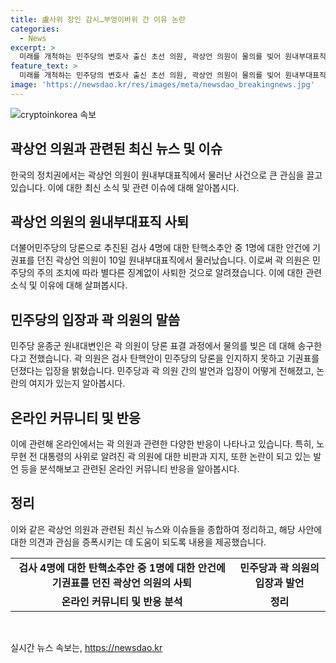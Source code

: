 ```yaml
---
title: 盧사위 장인 감시…부엉이바위 간 이유 논란
categories:
  - News
excerpt: >
  미래를 개척하는 민주당의 변호사 출신 초선 의원, 곽상언 의원이 물의를 빚어 원내부대표직에서 물러났다. 그는 검사 4명에 대한 탄핵안 중 1명에 대한 안건에 기권표를 던졌는데, 이로써 노무현 전 대통령의 사위인 그에게 당론 표결 과정에서 물의를 빚은 것으로 여겨졌다. 이에 대한 대변인의 발언과 함께, 이를 둘러싼 여론과 논란이 커지고 있다.
feature_text: >
  미래를 개척하는 민주당의 변호사 출신 초선 의원, 곽상언 의원이 물의를 빚어 원내부대표직에서 물러났다. 그는 검사 4명에 대한 탄핵안 중 1명에 대한 안건에 기권표를 던졌는데, 이로써 노무현 전 대통령의 사위인 그에게 당론 표결 과정에서 물의를 빚은 것으로 여겨졌다. 이에 대한 대변인의 발언과 함께, 이를 둘러싼 여론과 논란이 커지고 있다.
image: 'https://newsdao.kr/res/images/meta/newsdao_breakingnews.jpg'
---
```


<p><img src="https://newsdao.kr/res/images/meta/newsdao_breakingnews.jpg" alt="cryptoinkorea 속보" /></p>

<h2 data-ke-size="size26">곽상언 의원과 관련된 최신 뉴스 및 이슈</h2>

<p data-ke-size="size16">한국의 정치권에서는 곽상언 의원이 원내부대표직에서 물러난 사건으로 큰 관심을 끌고 있습니다. 이에 대한 최신 소식 및 관련 이슈에 대해 알아봅시다.</p>

<h2>곽상언 의원의 원내부대표직 사퇴</h2>

<p data-ke-size="size16">더불어민주당의 당론으로 추진된 검사 4명에 대한 탄핵소추안 중 1명에 대한 안건에 기권표를 던진 곽상언 의원이 10일 원내부대표직에서 물러났습니다. 이로써 곽 의원은 민주당의 주의 조치에 따라 별다른 징계없이 사퇴한 것으로 알려졌습니다. 이에 대한 관련 소식 및 이유에 대해 살펴봅시다.</p>

<h2>민주당의 입장과 곽 의원의 말씀</h2>

<p data-ke-size="size16">민주당 윤종군 원내대변인은 곽 의원이 당론 표결 과정에서 물의를 빚은 데 대해 송구한다고 전했습니다. 곽 의원은 검사 탄핵안이 민주당의 당론을 인지하지 못하고 기권표를 던졌다는 입장을 밝혔습니다. 민주당과 곽 의원 간의 발언과 입장이 어떻게 전해졌고, 논란의 여지가 있는지 알아봅시다.</p>

<h2>온라인 커뮤니티 및 반응</h2>

<p data-ke-size="size16">이에 관련해 온라인에서는 곽 의원과 관련한 다양한 반응이 나타나고 있습니다. 특히, 노무현 전 대통령의 사위로 알려진 곽 의원에 대한 비판과 지지, 또한 논란이 되고 있는 발언 등을 분석해보고 관련된 온라인 커뮤니티 반응을 알아봅시다.</p>

<h2>정리</h2>

<p data-ke-size="size16">이와 같은 곽상언 의원과 관련된 최신 뉴스와 이슈들을 종합하여 정리하고, 해당 사안에 대한 의견과 관심을 증폭시키는 데 도움이 되도록 내용을 제공했습니다.</p>

<table>
<tbody>
<tr>
<td style="text-align: center; height: 17px;"><b>검사 4명에 대한 탄핵소추안 중 1명에 대한 안건에 기권표를 던진 곽상언 의원의 사퇴</b></td>
<td style="text-align: center; height: 17px;"><b>민주당과 곽 의원의 입장과 발언</b></td>
</tr>
<tr>
<td style="text-align: center; height: 17px;"><b>온라인 커뮤니티 및 반응 분석</b></td>
<td style="text-align: center; height: 17px;"><b>정리</b></td>
</tr>
</tbody>
</table>

<p data-ke-size="size16">&nbsp;</p>
실시간 뉴스 속보는, <a href="https://newsdao.kr" rel="dofollow">https://newsdao.kr</a>


